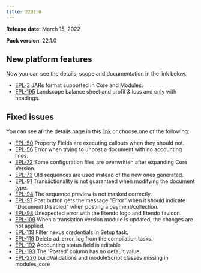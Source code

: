 ```yaml
---
title: 22Q1.0
---
```


**Release date**: March 15, 2022

**Pack version**: 22.1.0

## New platform features

Now you can see the details, scope and documentation in the link below.

- [EPL-3](/whats-new/release-notes/etendo-classic/versions/details/22Q1-0-details#epl-3) JARs format supported in Core and Modules.
- [EPL-195](/whats-new/release-notes/etendo-classic/versions/details/22Q1-0-details#epl-195) Landscape balance sheet and profit & loss and only with headings.

## Fixed issues

You can see all the details page in this [link](/legacy/Release-notes/22q1details) or choose one of the following:

- [EPL-50](/whats-new/release-notes/etendo-classic/versions/details/22Q1-0-details#epl-) Property Fields are executing callouts when they should not.
- [EPL-56](/whats-new/release-notes/etendo-classic/versions/details/22Q1-0-details#epl-56) Error when trying to unpost a document with no accounting lines.
- [EPL-72](/whats-new/release-notes/etendo-classic/versions/details/22Q1-0-details#epl-72) Some configuration files are overwritten after expanding Core Version.
- [EPL-73](/whats-new/release-notes/etendo-classic/versions/details/22Q1-0-details#epl-73) Old sequences are used instead of the new ones generated.
- [EPL-91](/whats-new/release-notes/etendo-classic/versions/details/22Q1-0-details#epl-91) Transactionality is not guaranteed when modifying the document type.
- [EPL-94](/whats-new/release-notes/etendo-classic/versions/details/22Q1-0-details#epl-94) The sequence preview is not masked correctly.
- [EPL-97](/whats-new/release-notes/etendo-classic/versions/details/22Q1-0-details#epl-97) Post button gets the message "Error" when it should indicate "Document Disabled" when posting a payment/collection.
- [EPL-98](/whats-new/release-notes/etendo-classic/versions/details/22Q1-0-details#epl-98) Unexpected error with the Etendo logo and Etendo favicon.
- [EPL-109](/whats-new/release-notes/etendo-classic/versions/details/22Q1-0-details#epl-109) When a translation version module is updated, the changes are not applied.
- [EPL-118](/whats-new/release-notes/etendo-classic/versions/details/22Q1-0-details#epl-118) Filter nexus credentials in Setup task.
- [EPL-119](/whats-new/release-notes/etendo-classic/versions/details/22Q1-0-details#epl-119) Delete ad_error_log from the compilation tasks.
- [EPL-192](/whats-new/release-notes/etendo-classic/versions/details/22Q1-0-details#epl-192) Accounting status field is editable
- [EPL-193](/whats-new/release-notes/etendo-classic/versions/details/22Q1-0-details#epl-193) The 'Posted' column has no default value.
- [EPL-220](/whats-new/release-notes/etendo-classic/versions/details/22Q1-0-details#epl-220) buildValidations and moduleScript classes missing in modules_core
